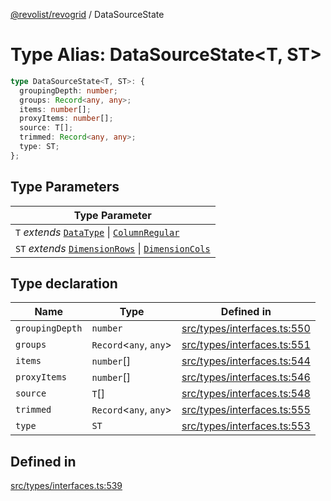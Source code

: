 [@revolist/revogrid](README.md) / DataSourceState

# Type Alias: DataSourceState\<T, ST\>

```ts
type DataSourceState<T, ST>: {
  groupingDepth: number;
  groups: Record<any, any>;
  items: number[];
  proxyItems: number[];
  source: T[];
  trimmed: Record<any, any>;
  type: ST;
};
```

## Type Parameters

| Type Parameter |
| ------ |
| `T` *extends* [`DataType`](TypeAlias.DataType.md) \| [`ColumnRegular`](Interface.ColumnRegular.md) |
| `ST` *extends* [`DimensionRows`](TypeAlias.DimensionRows.md) \| [`DimensionCols`](TypeAlias.DimensionCols.md) |

## Type declaration

| Name | Type | Defined in |
| ------ | ------ | ------ |
| `groupingDepth` | `number` | [src/types/interfaces.ts:550](https://github.com/revolist/revogrid/blob/479ecce95b25b0761395add7477e34a6fe066174/src/types/interfaces.ts#L550) |
| `groups` | `Record`\<`any`, `any`\> | [src/types/interfaces.ts:551](https://github.com/revolist/revogrid/blob/479ecce95b25b0761395add7477e34a6fe066174/src/types/interfaces.ts#L551) |
| `items` | `number`[] | [src/types/interfaces.ts:544](https://github.com/revolist/revogrid/blob/479ecce95b25b0761395add7477e34a6fe066174/src/types/interfaces.ts#L544) |
| `proxyItems` | `number`[] | [src/types/interfaces.ts:546](https://github.com/revolist/revogrid/blob/479ecce95b25b0761395add7477e34a6fe066174/src/types/interfaces.ts#L546) |
| `source` | `T`[] | [src/types/interfaces.ts:548](https://github.com/revolist/revogrid/blob/479ecce95b25b0761395add7477e34a6fe066174/src/types/interfaces.ts#L548) |
| `trimmed` | `Record`\<`any`, `any`\> | [src/types/interfaces.ts:555](https://github.com/revolist/revogrid/blob/479ecce95b25b0761395add7477e34a6fe066174/src/types/interfaces.ts#L555) |
| `type` | `ST` | [src/types/interfaces.ts:553](https://github.com/revolist/revogrid/blob/479ecce95b25b0761395add7477e34a6fe066174/src/types/interfaces.ts#L553) |

## Defined in

[src/types/interfaces.ts:539](https://github.com/revolist/revogrid/blob/479ecce95b25b0761395add7477e34a6fe066174/src/types/interfaces.ts#L539)
